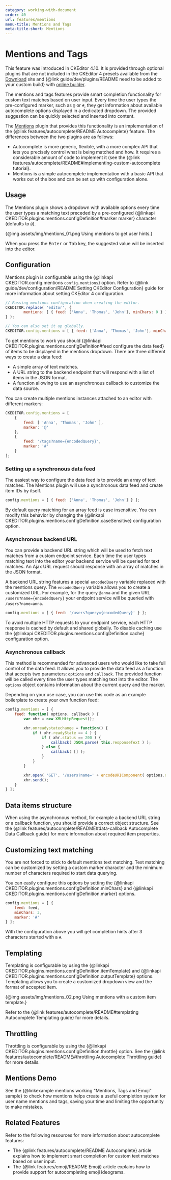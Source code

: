 ```yaml
---
category: working-with-document
order: 40
url: features/mentions
menu-title: Mentions and Tags
meta-title-short: Mentions
---
```

<!--
Copyright (c) 2003-2021, CKSource - Frederico Knabben. All rights reserved.
For licensing, see LICENSE.md.
-->

# Mentions and Tags

<info-box info="">
    This feature was introduced in CKEditor 4.10. It is provided through optional plugins that are not included in the CKEditor 4 presets available from the <a href="https://ckeditor.com/ckeditor-4/download/">Download</a> site and {@link guide/dev/plugins/README need to be added to your custom build} with <a href="https://ckeditor.com/cke4/builder">online builder</a>.
</info-box>

The mentions and tags features provide smart completion functionality for custom text matches based on user input. Every time the user types the pre-configured marker, such as `@` or `#`, they get information about available autocomplete options displayed in a dedicated dropdown. The provided suggestion can be quickly selected and inserted into content.

The [Mentions](https://ckeditor.com/cke4/addon/mentions) plugin that provides this functionality is an implementation of the {@link features/autocomplete/README Autocomplete} feature. The differences between the two plugins are as follows:

* Autocomplete is more generic, flexible, with a more complex API that lets you precisely control what is being matched and how. It requires a considerable amount of code to implement it (see the {@link features/autocomplete/README#implementing-custom-autocomplete tutorial}.
* Mentions is a simple autocomplete implementation with a basic API that works out of the box and can be set up with configuration alone.

## Usage

The Mentions plugin shows a dropdown with available options every time the user types a matching text preceded by a pre-configured {@linkapi CKEDITOR.plugins.mentions.configDefinition#marker marker} character (defaults to `@`).

{@img assets/img/mentions_01.png Using mentions to get user hints.}

When you press the <kbd>Enter</kbd> or <kbd>Tab</kbd> key, the suggested value will be inserted into the editor.

## Configuration

Mentions plugin is configurable using the {@linkapi CKEDITOR.config.mentions `config.mentions`} option. Refer to {@link guide/dev/configuration/README Setting CKEditor Configuration} guide for more information about setting CKEditor 4 configuration.

```javascript
// Passing mentions configuration when creating the editor.
CKEDITOR.replace( 'editor', {
		mentions: [ { feed: ['Anna', 'Thomas', 'John'], minChars: 0 } ]
} );

// You can also set it up globally.
CKEDITOR.config.mentions = [ { feed: ['Anna', 'Thomas', 'John'], minChars: 0 } ];
```

To get mentions to work you should {@linkapi CKEDITOR.plugins.mentions.configDefinition#feed configure the data feed} of items to be displayed in the mentions dropdown. There are three different ways to create a data feed:

* A simple array of text matches.
* A URL string to the backend endpoint that will respond with a list of items in the JSON format.
* A function allowing to use an asynchronous callback to customize the data source.

You can create multiple mentions instances attached to an editor with different markers:

```js
CKEDITOR.config.mentions = [
	{
		feed: [ 'Anna', 'Thomas', 'John' ],
		marker: '@'
	},
	{
		feed: '/tags?name={encodedQuery}',
		marker: '#'
	}
];
```

### Setting up a synchronous data feed

The easiest way to configure the data feed is to provide an array of text matches. The Mentions plugin will use a synchronous data feed and create item IDs by itself.

```javascript
config.mentions = [ { feed: ['Anna', 'Thomas', 'John'] } ];
```

By default query matching for an array feed is case insensitive. You can modify this behavior by changing the {@linkapi CKEDITOR.plugins.mentions.configDefinition.caseSensitive} configuration option.

### Asynchronous backend URL

You can provide a backend URL string which will be used to fetch text matches from a custom endpoint service. Each time the user types matching text into the editor your backend service will be queried for text matches. An Ajax URL request should response with an array of matches in the JSON format.

A backend URL string features a special `encodedQuery` variable replaced with the mentions query. The `encodedQuery` variable allows you to create a customized URL. For example, for the query `@anna` and the given URL `/users?name={encodedQuery}` your endpoint service will be queried with `/users?name=anna`.

```javascript
config.mentions = [ { feed: '/users?query={encodedQuery}' } ];
```

To avoid multiple HTTP requests to your endpoint service, each HTTP response is cached by default and shared globally. To disable caching use the {@linkapi CKEDITOR.plugins.mentions.configDefinition.cache} configuration option.

### Asynchronous callback

This method is recommended for advanced users who would like to take full control of the data feed. It allows you to provide the data feed as a function that accepts two parameters: `options` and `callback`. The provided function will be called every time the user types matching text into the editor. The `options` object contains information about the current query and the marker.

Depending on your use case, you can use this code as an example boilerplate to create your own function feed:

```javascript
config.mentions = [ {
	feed: function( options, callback ) {
		var xhr = new XMLHttpRequest();

		xhr.onreadystatechange = function() {
			if ( xhr.readyState == 4 ) {
				if ( xhr.status == 200 ) {
					callback( JSON.parse( this.responseText ) );
				} else {
					callback( [] );
				}
			}
		}

		xhr.open( 'GET', '/users?name=' + encodeURIComponent( options.query ) );
		xhr.send();
	}
} ];
```

## Data items structure

When using the asynchronous method, for example a backend URL string or a callback function, you should provide a correct object structure. See the {@link features/autocomplete/README#data-callback Autocomplete Data Callback guide} for more information about required item properties.

## Customizing text matching

You are not forced to stick to default mentions text matching. Text matching can be customized by setting a custom marker character and the minimum number of characters required to start data querying.

You can easily configure this options by setting the {@linkapi CKEDITOR.plugins.mentions.configDefinition.minChars} and {@linkapi CKEDITOR.plugins.mentions.configDefinition.marker} options.

```javascript
config.mentions = [ {
	feed: feed,
	minChars: 3,
	marker: '#'
} ];
```

With the configuration above you will get completion hints after 3 characters started with a `#`.

## Templating

Templating is configurable by using the {@linkapi CKEDITOR.plugins.mentions.configDefinition.itemTemplate} and {@linkapi CKEDITOR.plugins.mentions.configDefinition.outputTemplate} options. Templating allows you to create a customized dropdown view and the format of accepted item.

{@img assets/img/mentions_02.png Using mentions with a custom item template.}

Refer to the {@link features/autocomplete/README#templating Autocomplete Templating guide} for more details.

## Throttling

Throttling is configurable by using the {@linkapi CKEDITOR.plugins.mentions.configDefinition.throttle} option. See the {@link features/autocomplete/README#throttling Autocomplete Throttling guide} for more details.

## Mentions Demo

See the {@linkexample mentions working "Mentions, Tags and Emoji" sample} to check how mentions helps create a useful completion system for user name mentions and tags, saving your time and limiting the opportunity to make mistakes.

## Related Features

Refer to the following resources for more information about autocomplete features:

* The {@link features/autocomplete/README Autocomplete} article explains how to implement smart completion for custom text matches based on user input.
* The {@link features/emoji/README Emoji} article explains how to provide support for autocompleting emoji ideograms.
